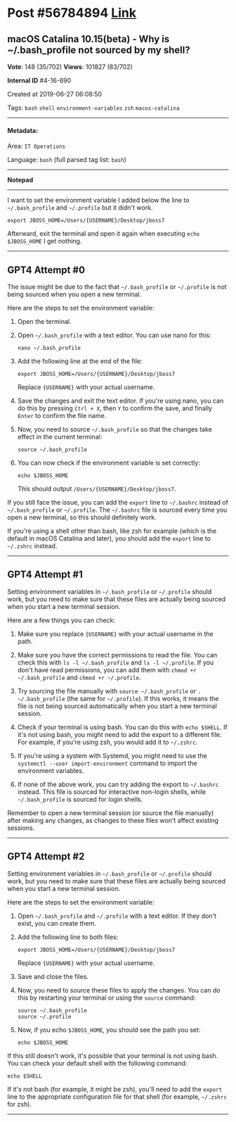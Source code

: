 
# Post \#56784894 [Link](https://stackoverflow.com/questions/56784894/)

## macOS Catalina 10.15(beta) - Why is ~/.bash_profile not sourced by my shell?

**Vote**: 148 (35/702) **Views**: 101827 (83/702) 

**Internal ID** \#4-16-690

Created at 2019-06-27 06:08:50

Tags: `bash` `shell` `environment-variables` `zsh` `macos-catalina`

----------

#### Metadata:

Area: `IT Operations`

Language: `bash` (full parsed tag list: `bash`)

----------

**Notepad**


----------

I want to set the environment variable I added below the line to `~/.bash_profile` and `~/.profile` but it didn't work.

```
export JBOSS_HOME=/Users/{USERNAME}/Desktop/jboss7
```


Afterward, exit the terminal and open it again when executing `echo $JBOSS_HOME` I get nothing.

[](https://i.stack.imgur.com/i8pyb.png)


----------
        
## GPT4 Attempt \#0

The issue might be due to the fact that `~/.bash_profile` or `~/.profile` is not being sourced when you open a new terminal. 

Here are the steps to set the environment variable:

1. Open the terminal.

2. Open `~/.bash_profile` with a text editor. You can use nano for this:

   ```
   nano ~/.bash_profile
   ```

3. Add the following line at the end of the file:

   ```
   export JBOSS_HOME=/Users/{USERNAME}/Desktop/jboss7
   ```

   Replace `{USERNAME}` with your actual username.

4. Save the changes and exit the text editor. If you're using nano, you can do this by pressing `Ctrl + X`, then `Y` to confirm the save, and finally `Enter` to confirm the file name.

5. Now, you need to source `~/.bash_profile` so that the changes take effect in the current terminal:

   ```
   source ~/.bash_profile
   ```

6. You can now check if the environment variable is set correctly:

   ```
   echo $JBOSS_HOME
   ```

   This should output `/Users/{USERNAME}/Desktop/jboss7`.

If you still face the issue, you can add the `export` line to `~/.bashrc` instead of `~/.bash_profile` or `~/.profile`. The `~/.bashrc` file is sourced every time you open a new terminal, so this should definitely work.

If you're using a shell other than bash, like zsh for example (which is the default in macOS Catalina and later), you should add the `export` line to `~/.zshrc` instead.

--------

## GPT4 Attempt \#1

Setting environment variables in `~/.bash_profile` or `~/.profile` should work, but you need to make sure that these files are actually being sourced when you start a new terminal session. 

Here are a few things you can check:

1. Make sure you replace `{USERNAME}` with your actual username in the path.

2. Make sure you have the correct permissions to read the file. You can check this with `ls -l ~/.bash_profile` and `ls -l ~/.profile`. If you don't have read permissions, you can add them with `chmod +r ~/.bash_profile` and `chmod +r ~/.profile`.

3. Try sourcing the file manually with `source ~/.bash_profile` or `. ~/.bash_profile` (the same for `~/.profile`). If this works, it means the file is not being sourced automatically when you start a new terminal session.

4. Check if your terminal is using bash. You can do this with `echo $SHELL`. If it's not using bash, you might need to add the export to a different file. For example, if you're using zsh, you would add it to `~/.zshrc`.

5. If you're using a system with Systemd, you might need to use the `systemctl --user import-environment` command to import the environment variables.

6. If none of the above work, you can try adding the export to `~/.bashrc` instead. This file is sourced for interactive non-login shells, while `~/.bash_profile` is sourced for login shells.

Remember to open a new terminal session (or source the file manually) after making any changes, as changes to these files won't affect existing sessions.

--------

## GPT4 Attempt \#2

Setting environment variables in `~/.bash_profile` or `~/.profile` should work, but you need to make sure that these files are actually being sourced when you start a new terminal session. 

Here are the steps to set the environment variable:

1. Open `~/.bash_profile` and `~/.profile` with a text editor. If they don't exist, you can create them.

2. Add the following line to both files:

    ```
    export JBOSS_HOME=/Users/{USERNAME}/Desktop/jboss7
    ```

    Replace `{USERNAME}` with your actual username.

3. Save and close the files.

4. Now, you need to source these files to apply the changes. You can do this by restarting your terminal or using the `source` command:

    ```
    source ~/.bash_profile
    source ~/.profile
    ```

5. Now, if you echo `$JBOSS_HOME`, you should see the path you set:

    ```
    echo $JBOSS_HOME
    ```

If this still doesn't work, it's possible that your terminal is not using bash. You can check your default shell with the following command:

```
echo $SHELL
```

If it's not bash (for example, it might be zsh), you'll need to add the `export` line to the appropriate configuration file for that shell (for example, `~/.zshrc` for zsh).

--------
